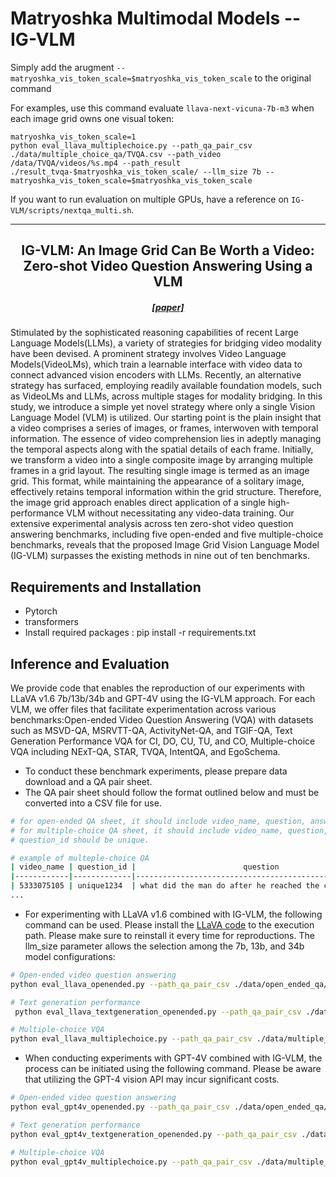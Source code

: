 # Matryoshka Multimodal Models -- IG-VLM

Simply add the arugment `--matryoshka_vis_token_scale=$matryoshka_vis_token_scale` to the original command

For examples, use this command evaluate `llava-next-vicuna-7b-m3` when each image grid owns one visual token:
```
matryoshka_vis_token_scale=1
python eval_llava_multiplechoice.py --path_qa_pair_csv ./data/multiple_choice_qa/TVQA.csv --path_video /data/TVQA/videos/%s.mp4 --path_result ./result_tvqa-$matryoshka_vis_token_scale/ --llm_size 7b --matryoshka_vis_token_scale=$matryoshka_vis_token_scale
```

If you want to run evaluation on multiple GPUs, have a reference on `IG-VLM/scripts/nextqa_multi.sh`.
***

<h2 align="center"> <a>IG-VLM: An Image Grid Can Be Worth a Video: Zero-shot Video Question Answering Using a VLM</a></h2>
<h5 align="center"> <a href="https://arxiv.org/abs/2403.18406">[paper]</a></h5>
Stimulated by the sophisticated reasoning capabilities of recent Large Language Models(LLMs), a variety of strategies for bridging video modality have been devised. A prominent strategy involves Video Language Models(VideoLMs), which train a learnable interface with video data to connect advanced vision encoders with LLMs. Recently, an alternative strategy has surfaced, employing readily available foundation models, such as VideoLMs and LLMs, across multiple stages for modality bridging. In this study, we introduce a simple yet novel strategy where only a single Vision Language Model (VLM) is utilized. Our starting point is the plain insight that a video comprises a series of images, or frames, interwoven with temporal information. The essence of video comprehension lies in adeptly managing the temporal aspects along with the spatial details of each frame. Initially, we transform a video into a single composite image by arranging multiple frames in a grid layout. The resulting single image is termed as an image grid. This format, while maintaining the appearance of a solitary image, effectively retains temporal information within the grid structure. Therefore, the image grid approach enables direct application of a single high-performance VLM without necessitating any video-data training. Our extensive experimental analysis across ten zero-shot video question answering benchmarks, including five open-ended and five multiple-choice benchmarks, reveals that the proposed Image Grid Vision Language Model (IG-VLM) surpasses the existing methods in nine out of ten benchmarks.

## Requirements and Installation
* Pytorch
* transformers
* Install required packages : pip install -r requirements.txt


## Inference and Evaluation
We provide code that enables the reproduction of our experiments with LLaVA v1.6 7b/13b/34b and GPT-4V using the IG-VLM approach. For each VLM, we offer files that facilitate experimentation across various benchmarks:Open-ended Video Question Answering (VQA) with datasets such as MSVD-QA, MSRVTT-QA, ActivityNet-QA, and TGIF-QA, Text Generation Performance VQA for CI, DO, CU, TU, and CO, Multiple-choice VQA including NExT-QA, STAR, TVQA, IntentQA, and EgoSchema.
 * To conduct these benchmark experiments, please prepare data download and a QA pair sheet. 
 * The QA pair sheet should follow the format outlined below and must be converted into a CSV file for use.
 ```bash
 # for open-ended QA sheet, it should include video_name, question, answer, question_id and question_type(optional)
 # for multiple-choice QA sheet, it should include video_name, question, options(a0, a1, a2, .. ), answer, question_id and question_type(optional).
 # question_id should be unique.

 # example of multeple-choice QA
 | video_name | question_id |                        question                       |       a0      |      a1     |    a2    |        a3      |        a4       |   answer   | question_type(optional) | 
 |------------|-------------|-------------------------------------------------------|---------------|-------------|----------|----------------|-----------------|------------|-------------------------|
 | 5333075105 | unique1234  | what did the man do after he reached the cameraman?   | play with toy |inspect wings|   stop   |move to the side|pick up something|    stop    |            TN           |
 ...
```

 * For experimenting with LLaVA v1.6 combined with IG-VLM, the following command can be used. Please install the <a href="https://github.com/haotian-liu/LLaVA">LLaVA code</a> to the execution path. Please make sure to reinstall it every time for reproductions. The llm_size parameter allows the selection among the 7b, 13b, and 34b model configurations:
 ```bash
 # Open-ended video question answering
 python eval_llava_openended.py --path_qa_pair_csv ./data/open_ended_qa/ActivityNet_QA.csv --path_video /data/activitynet/videos/%s.mp4 --path_result ./result_activitynet/ --api_key {api_key} --llm_size 7b
 ```
 ```bash
 # Text generation performance
  python eval_llava_textgeneration_openended.py --path_qa_pair_csv ./data/text_generation_benchmark/Generic_QA.csv --path_video /data/activitynet/videos/%s.mp4 --path_result ./result_textgeneration/ --api_key {api_key} --llm_size 13b
 ```
 ```bash
 # Multiple-choice VQA
 python eval_llava_multiplechoice.py --path_qa_pair_csv ./data/multiple_choice_qa/TVQA.csv --path_video /data/TVQA/videos/%s.mp4 --path_result ./result_tvqa/ --llm_size 34b
 ```
 * When conducting experiments with GPT-4V combined with IG-VLM, the process can be initiated using the following command. Please be aware that utilizing the GPT-4 vision API may incur significant costs. 
 ```bash
 # Open-ended video question answering
 python eval_gpt4v_openended.py --path_qa_pair_csv ./data/open_ended_qa/MSVD_QA.csv --path_video /data/msvd/videos/%s.avi --path_result ./result_activitynet_gpt4/ --api_key {api_key}
 ```
 ```bash
 # Text generation performance
 python eval_gpt4v_textgeneration_openended.py --path_qa_pair_csv ./data/text_generation_benchmark/Generic_QA.csv --path_video /data/activitynet/videos/%s.mp4 --path_result ./result_textgeneration_gpt4/ --api_key {api_key}
 ```
 ```bash
 # Multiple-choice VQA
 python eval_gpt4v_multiplechoice.py --path_qa_pair_csv ./data/multiple_choice_qa/EgoSchema.csv --path_video /data/EgoSchema/videos/%s.mp4 --path_result ./result_egoschema_gpt4/ --api_key {api_key}
 ```

